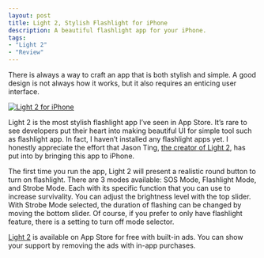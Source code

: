 ```yaml
---
layout: post
title: Light 2, Stylish Flashlight for iPhone
description: A beautiful flashlight app for your iPhone.
tags:
- "Light 2"
- "Review"
---
```

There is always a way to craft an app that is both stylish and simple. A good design is not always how it works, but it also requires an enticing user interface.

[ ![Light 2 for iPhone][img] ](http://images.sayzlim.net/2013/01/light_2.jpg "Light 2 for iPhone")

[img]: http://images.sayzlim.net/2013/01/light_2.jpg "Light 2 for iPhone"

<!--more-->

Light 2 is the most stylish flashlight app I’ve seen in App Store. It’s rare to see developers put their heart into making beautiful UI for simple tool such as flashlight app. In fact, I haven’t installed any flashlight apps yet. I honestly appreciate the effort that Jason Ting, [the creator of Light 2](http://www.jzlabs.com/2012/12/06/light-2/ "Light 2 - JZ * LABS - the web experiment playground of jason ting"), has put into by bringing this app to iPhone.

The first time you run the app, Light 2 will present a realistic round button to turn on flashlight. There are 3 modes available: SOS Mode, Flashlight Mode, and Strobe Mode. Each with its specific function that you can use to increase survivality. You can adjust the brightness level with the top slider. With Strobe Mode selected, the duration of flashing can be changed by moving the bottom slider. Of course, if you prefer to only have flashlight feature, there is a setting to turn off mode selector.

[Light 2](https://itunes.apple.com/us/app/id379753015?mt=8&uo=4&at=11ld6n&ct=led+flashlight+for+iphone "Light - LED Flashlight") is available on App Store for free with built-in ads. You can show your support by removing the ads with in-app purchases.
